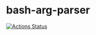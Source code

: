 # bash-arg-parser

[![Actions Status](https://github.com/pdietl/bash-arg-parse/workflows/CI/badge.svg)](https://github.com/pdietl/bash-arg-parse/actions)
